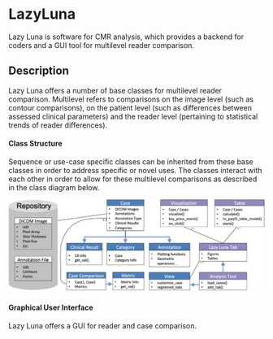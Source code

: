 # LazyLuna
Lazy Luna is software for CMR analysis, which provides a backend for coders and a GUI tool for multilevel reader comparison.

## Description
Lazy Luna offers a number of base classes for multilevel reader comparison. Multilevel refers to comparisons on the image level (such as contour comparisons), on the patient level (such as differences between assessed clinical parameters) and the reader level (pertaining to statistical trends of reader differences).

#### Class Structure
Sequence or use-case specific classes can be inherited from these base classes in order to address specific or novel uses. The classes interact with each other in order to allow for these multilevel comparisons as described in the class diagram below. 


<p align="center"> <img src="docs/Figure_classdiagram.png" width="700" title="Lazy Luna's Class Diagram!"> </p>

#### Graphical User Interface
Lazy Luna offers a GUI for reader and case comparison. 